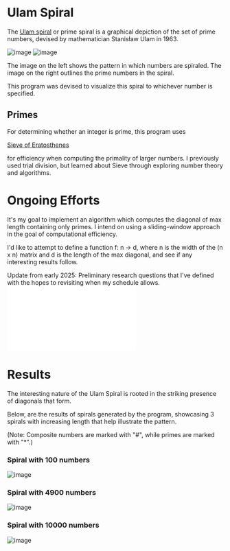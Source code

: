 # Ulam Spiral
The [Ulam spiral](https://en.wikipedia.org/wiki/Ulam_spiral) or prime spiral is a graphical depiction of the set of prime numbers, devised by mathematician Stanisław Ulam in 1963.

![image](https://github.com/nicholasbrar/Ulam/assets/153023837/8d6add2f-7742-4e68-a5b7-3bac546a3a2a)                       ![image](https://github.com/nicholasbrar/Ulam/assets/153023837/4e17ecd7-afda-41be-a9ac-675f55accd7c)

The image on the left shows the pattern in which numbers are spiraled. The image on the right outlines the prime numbers in the spiral.

This program was devised to visualize this spiral to whichever number is specified.

## Primes 

For determining whether an integer is prime, this program uses

[Sieve of Eratosthenes](https://en.wikipedia.org/wiki/Sieve_of_Eratosthenes) 

for efficiency when computing the primality of larger numbers. I previously used trial division, but learned about Sieve through exploring number theory and algorithms. 

# Ongoing Efforts
It's my goal to implement an algorithm which computes the diagonal of max length containing only primes. I intend on using a sliding-window approach in the goal of computational efficiency. 

I'd like to attempt to define a function f: n -> d, where n is the width of the (n x n) matrix and d is the length of the max diagonal, and see if any interesting results follow.

Update from early 2025: 
Preliminary research questions that I've defined with the hopes to revisiting when my schedule allows.
![image](file:///C:/Users/14123/Downloads/Ulam_Research.pdf)


# Results
The interesting nature of the Ulam Spiral is rooted in the striking presence of diagonals that form. 

Below, are the results of spirals generated by the program, showcasing 3 spirals with increasing length that help illustrate the pattern.



(Note: Composite numbers are marked with "#", while primes are marked with "*".)


### Spiral with 100 numbers
![image](https://github.com/nicholasbrar/UlamSpiral/assets/153023837/a81dd794-71e8-424f-a2fc-70a93259358e)

### Spiral with 4900 numbers
![image](https://github.com/nicholasbrar/UlamSpiral/assets/153023837/9fd93d9f-9e53-4af6-abd5-b11a8f8becee)

### Spiral with 10000 numbers
![image](https://github.com/nicholasbrar/UlamSpiral/assets/153023837/38f356a9-d784-435d-a023-82821bddb7d0)

